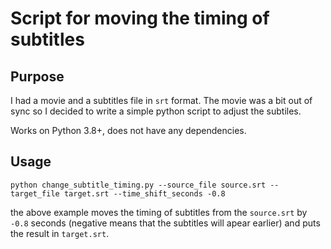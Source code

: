# Script for moving the timing of subtitles

## Purpose

I had a movie and a subtitles file in `srt` format. The movie was a bit out of sync so I decided to write a simple python script to adjust the subtiles.

Works on Python 3.8+, does not have any dependencies.

## Usage

`python change_subtitle_timing.py --source_file source.srt --target_file target.srt --time_shift_seconds -0.8`

the above example moves the timing of subtitles from the `source.srt` by `-0.8` seconds (negative means that the subtitles will apear earlier) and puts the result in `target.srt`.
